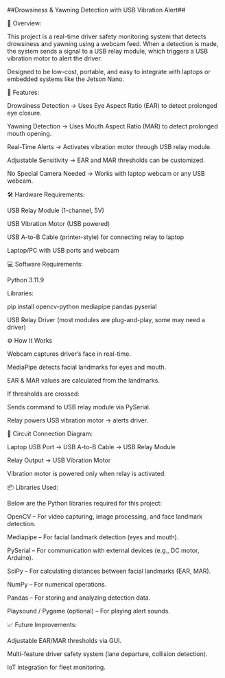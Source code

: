 ##Drowsiness & Yawning Detection with USB Vibration Alert##

📌 Overview: 

This project is a real-time driver safety monitoring system that detects drowsiness and yawning using a webcam feed.
When a detection is made, the system sends a signal to a USB relay module, which triggers a USB vibration motor to alert the driver.

Designed to be low-cost, portable, and easy to integrate with laptops or embedded systems like the Jetson Nano.

🚗 Features:

Drowsiness Detection → Uses Eye Aspect Ratio (EAR) to detect prolonged eye closure.

Yawning Detection → Uses Mouth Aspect Ratio (MAR) to detect prolonged mouth opening.

Real-Time Alerts → Activates vibration motor through USB relay module.

Adjustable Sensitivity → EAR and MAR thresholds can be customized.

No Special Camera Needed → Works with laptop webcam or any USB webcam.

🛠 Hardware Requirements:

USB Relay Module (1-channel, 5V)

USB Vibration Motor (USB powered)

USB A-to-B Cable (printer-style) for connecting relay to laptop

Laptop/PC with USB ports and webcam

💻 Software Requirements:

Python 3.11.9

Libraries:

pip install opencv-python mediapipe pandas pyserial


USB Relay Driver (most modules are plug-and-play, some may need a driver)

⚙ How It Works

Webcam captures driver’s face in real-time.

MediaPipe detects facial landmarks for eyes and mouth.

EAR & MAR values are calculated from the landmarks.

If thresholds are crossed:

Sends command to USB relay module via PySerial.

Relay powers USB vibration motor → alerts driver.

🔌 Circuit Connection Diagram:

Laptop USB Port → USB A-to-B Cable → USB Relay Module

Relay Output → USB Vibration Motor

Vibration motor is powered only when relay is activated.

📦 Libraries Used:

Below are the Python libraries required for this project:

OpenCV – For video capturing, image processing, and face landmark detection.

Mediapipe – For facial landmark detection (eyes and mouth).

PySerial – For communication with external devices (e.g., DC motor, Arduino).

SciPy – For calculating distances between facial landmarks (EAR, MAR).

NumPy – For numerical operations.

Pandas – For storing and analyzing detection data.

Playsound / Pygame (optional) – For playing alert sounds.

📈 Future Improvements:

Adjustable EAR/MAR thresholds via GUI.

Multi-feature driver safety system (lane departure, collision detection).

IoT integration for fleet monitoring.
